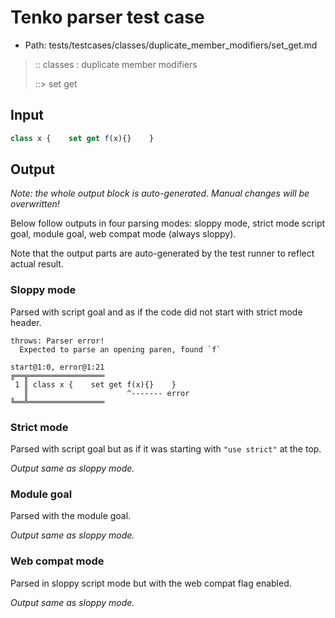 # Tenko parser test case

- Path: tests/testcases/classes/duplicate_member_modifiers/set_get.md

> :: classes : duplicate member modifiers
>
> ::> set get

## Input

`````js
class x {    set get f(x){}    }
`````

## Output

_Note: the whole output block is auto-generated. Manual changes will be overwritten!_

Below follow outputs in four parsing modes: sloppy mode, strict mode script goal, module goal, web compat mode (always sloppy).

Note that the output parts are auto-generated by the test runner to reflect actual result.

### Sloppy mode

Parsed with script goal and as if the code did not start with strict mode header.

`````
throws: Parser error!
  Expected to parse an opening paren, found `f`

start@1:0, error@1:21
╔══╦═════════════════
 1 ║ class x {    set get f(x){}    }
   ║                      ^------- error
╚══╩═════════════════

`````

### Strict mode

Parsed with script goal but as if it was starting with `"use strict"` at the top.

_Output same as sloppy mode._

### Module goal

Parsed with the module goal.

_Output same as sloppy mode._

### Web compat mode

Parsed in sloppy script mode but with the web compat flag enabled.

_Output same as sloppy mode._
